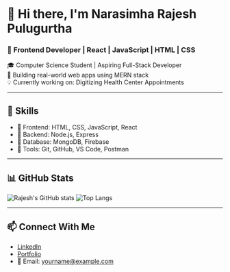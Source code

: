 # 👋 Hi there, I'm Narasimha Rajesh Pulugurtha

### 🌱 Frontend Developer | React | JavaScript | HTML | CSS  
🎓 Computer Science Student | Aspiring Full-Stack Developer  
🚀 Building real-world web apps using MERN stack  
💡 Currently working on: Digitizing Health Center Appointments  

---

## 🔧 Skills

- 🚀 Frontend: HTML, CSS, JavaScript, React
- 🧠 Backend: Node.js, Express
- 💾 Database: MongoDB, Firebase
- 🔧 Tools: Git, GitHub, VS Code, Postman

---

## 📊 GitHub Stats

![Rajesh's GitHub stats](https://github-readme-stats.vercel.app/api?username=NarasimhaRajeshPulugurtha&show_icons=true&theme=radical)
![Top Langs](https://github-readme-stats.vercel.app/api/top-langs/?username=NarasimhaRajeshPulugurtha&layout=compact&theme=radical)

---

## 📫 Connect With Me

- [LinkedIn](https://www.linkedin.com/in/yourprofile)
- [Portfolio](https://yourportfolio.com)
- 📧 Email: yourname@example.com

